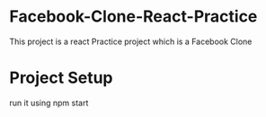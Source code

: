 # Facebook-Clone-React-Practice
This project is a react Practice project which is a Facebook Clone
# Project Setup
run it using npm start

